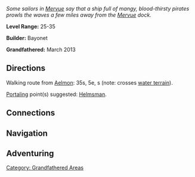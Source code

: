 *Some sailors in [Mervue](:Category:_Mervue "wikilink") say that a ship
full of mangy, blood-thirsty pirates prowls the waves a few miles away
from the [Mervue](:Category:_Mervue "wikilink") dock.*

**Level Range:** 25-35

**Builder:** Bayonet

**Grandfathered:** March 2013

## Directions

Walking route from [Aelmon](Aelmon "wikilink"): 35s, 5e, s (note:
crosses [water terrain](Water_Terrain "wikilink")).

[Portaling](Portal "wikilink") point(s) suggested:
[Helmsman](Helmsman "wikilink").

## Connections

## Navigation

## Adventuring

[Category: Grandfathered
Areas](Category:_Grandfathered_Areas "wikilink")
